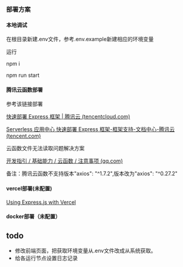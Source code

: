 ### 部署方案

#### **本地调试**

在根目录新建.env文件，参考.env.example新建相应的环境变量

运行

npm i

npm run start

#### **腾讯云函数部署**

参考该链接部署

[快速部署 Express 框架 | 腾讯云 (tencentcloud.com)](https://www.tencentcloud.com/zh/document/product/583/41588)

[Serverless 应用中心 快速部署 Express 框架-框架支持-文档中心-腾讯云 (tencent.com)](https://cloud.tencent.com/document/product/1154/43224)

云函数文件无法读取问题解决方案

[开发指引 / 基础能力 / 云函数 / 注意事项 (qq.com)](https://developers.weixin.qq.com/miniprogram/dev/wxcloud/guide/functions/notice.html)

备注：腾讯云函数不支持版本"axios": "^1.7.2",版本改为"axios": "^0.27.2"

#### vercel部署(未配置)

[Using Express.js with Vercel](https://vercel.com/guides/using-express-with-vercel)

#### docker部署（未配置）

## todo

- 修改前端页面，把获取环境变量从.env文件改成从系统获取。
- 给各运行节点设置日志记录
